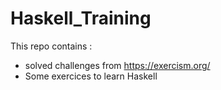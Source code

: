 # Haskell_Training
This repo contains :
* solved challenges from https://exercism.org/
* Some exercices to learn Haskell

